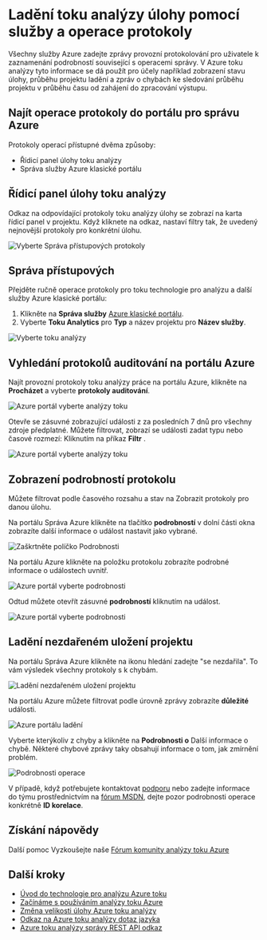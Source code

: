 <properties 
    pageTitle="Ladění myší a služby protokoly do analýzy toku | Microsoft Azure" 
    description="Postupy použití analýzy toku operace protokoly" 
    keywords="protokoly služby"
    services="stream-analytics" 
    documentationCenter="" 
    authors="jeffstokes72" 
    manager="jhubbard" 
    editor="cgronlun"/>

<tags 
    ms.service="stream-analytics" 
    ms.devlang="na" 
    ms.topic="article" 
    ms.tgt_pltfrm="na" 
    ms.workload="data-services" 
    ms.date="09/26/2016" 
    ms.author="jeffstok"/>

# <a name="debug-stream-analytics-jobs-using-service-and-operation-logs"></a>Ladění toku analýzy úlohy pomocí služby a operace protokoly

Všechny služby Azure zadejte zprávy provozní protokolování pro uživatele k zaznamenání podrobností související s operacemi správy. V Azure toku analýzy tyto informace se dá použít pro účely například zobrazení stavu úlohy, průběhu projektu ladění a zpráv o chybách ke sledování průběhu projektu v průběhu času od zahájení do zpracování výstupu.

## <a name="find-operation-logs-in-the-azure-management-portal"></a>Najít operace protokoly do portálu pro správu Azure

Protokoly operací přístupné dvěma způsoby:  

- Řídicí panel úlohy toku analýzy  
- Správa služby Azure klasické portálu  

## <a name="dashboard-of-the-stream-analytics-job"></a>Řídicí panel úlohy toku analýzy

Odkaz na odpovídající protokoly toku analýzy úlohy se zobrazí na karta řídicí panel v projektu. Když kliknete na odkaz, nastaví filtry tak, že uvedený nejnovější protokoly pro konkrétní úlohu.

  ![Vyberte Správa přístupových protokoly](./media/stream-analytics-operation-logs/01-stream-analytics-operation-logs.png)  

## <a name="management-services"></a>Správa přístupových

Přejděte ručně operace protokoly pro toku technologie pro analýzu a další služby Azure klasické portálu:

1.  Klikněte na **Správa služby** [Azure klasické portálu](https://manage.windowsazure.com).
2.  Vyberte **Toku Analytics** pro **Typ** a název projektu pro **Název služby**.  

  ![Vyberte toku analýzy](./media/stream-analytics-operation-logs/02-stream-analytics-operation-logs.png)  

## <a name="find-audit-logs-in-the-azure-portal"></a>Vyhledání protokolů auditování na portálu Azure ##

Najít provozní protokoly toku analýzy práce na portálu Azure, klikněte na **Procházet** a vyberte **protokoly auditování**.

  ![Azure portál vyberte analýzy toku](./media/stream-analytics-operation-logs/06-stream-analytics-operation-logs.png)  

Otevře se zásuvné zobrazující události z za posledních 7 dnů pro všechny zdroje předplatné.  Můžete filtrovat, zobrazí se události zadat typu nebo časové rozmezí: Kliknutím na příkaz **Filtr** .

  ![Azure portál vyberte analýzy toku](./media/stream-analytics-operation-logs/07-stream-analytics-operation-logs.png)  

## <a name="get-log-details"></a>Zobrazení podrobností protokolu

Můžete filtrovat podle časového rozsahu a stav na Zobrazit protokoly pro danou úlohu.

Na portálu Správa Azure klikněte na tlačítko **podrobností** v dolní části okna zobrazíte další informace o událost nastavit jako vybrané. 

  ![Zaškrtněte políčko Podrobnosti](./media/stream-analytics-operation-logs/03-stream-analytics-operation-logs.png)  

Na portálu Azure klikněte na položku protokolu zobrazíte podrobné informace o událostech uvnitř.

  ![Azure portál vyberte podrobnosti](./media/stream-analytics-operation-logs/08-stream-analytics-operation-logs.png)  

Odtud můžete otevřít zásuvné **podrobností** kliknutím na událost.

  ![Azure portál vyberte podrobnosti](./media/stream-analytics-operation-logs/09-stream-analytics-operation-logs.png)  

## <a name="debug-a-failed-job"></a>Ladění nezdařeném uložení projektu

Na portálu Správa Azure klikněte na ikonu hledání zadejte "se nezdařila". To vám výsledek všechny protokoly s k chybám. 

  ![Ladění nezdařeném uložení projektu](./media/stream-analytics-operation-logs/04-stream-analytics-operation-logs.png)  

Na portálu Azure můžete filtrovat podle úrovně zprávy zobrazíte **důležité** události.

  ![Azure portálu ladění](./media/stream-analytics-operation-logs/10-stream-analytics-operation-logs.png)  

Vyberte kterýkoliv z chyby a klikněte na **Podrobnosti o** Další informace o chybě.  Některé chybové zprávy taky obsahují informace o tom, jak zmírnění problém. 

  ![Podrobnosti operace](./media/stream-analytics-operation-logs/05-stream-analytics-operation-logs.png)  

V případě, když potřebujete kontaktovat [podporu](https://azure.microsoft.com/support/options/) nebo zadejte informace do týmu prostřednictvím na [fórum MSDN](https://social.msdn.microsoft.com/Forums/en-US/home?forum=AzureStreamAnalytics), dejte pozor podrobnosti operace konkrétně **ID korelace**. 

## <a name="get-help"></a>Získání nápovědy
Další pomoc Vyzkoušejte naše [Fórum komunity analýzy toku Azure](https://social.msdn.microsoft.com/Forums/en-US/home?forum=AzureStreamAnalytics)

## <a name="next-steps"></a>Další kroky

- [Úvod do technologie pro analýzu Azure toku](stream-analytics-introduction.md)
- [Začínáme s používáním analýzy toku Azure](stream-analytics-get-started.md)
- [Změna velikosti úlohy Azure toku analýzy](stream-analytics-scale-jobs.md)
- [Odkaz na Azure toku analýzy dotaz jazyka](https://msdn.microsoft.com/library/azure/dn834998.aspx)
- [Azure toku analýzy správy REST API odkaz](https://msdn.microsoft.com/library/azure/dn835031.aspx)

